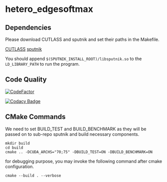 # hetero_edgesoftmax

## Dependencies
Please download CUTLASS and sputnik and set their paths in the Makefile.

[CUTLASS](https://github.com/NVIDIA/cutlass)
[sputnik](https://github.com/google-research/sputnik)

You should append `$(SPUTNIK_INSTALL_ROOT)/libsputnik.so` to the  `LD_LIBRARY_PATH` to run the program.

## Code Quality
[![CodeFactor](https://www.codefactor.io/repository/github/k-wu/hetero_edgesoftmax/badge?s=34a94a8b3a8b3d83b6582edc6e24b1e5d0a207b9)](https://www.codefactor.io/repository/github/k-wu/hetero_edgesoftmax)

[![Codacy Badge](https://app.codacy.com/project/badge/Grade/9c41863c914e4153883f24eeff256280)](https://www.codacy.com?utm_source=github.com&amp;utm_medium=referral&amp;utm_content=K-Wu/hetero_edgesoftmax&amp;utm_campaign=Badge_Grade)

## CMake Commands
We need to set BUILD_TEST and BUILD_BENCHMARK as they will be passed on to sub-repo sputnik and build necessary components.
```
mkdir build
cd build
cmake .. -DCUDA_ARCHS="70;75" -DBUILD_TEST=ON -DBUILD_BENCHMARK=ON
```

for debugging purpose, you may invoke the following command after cmake configuration.
```
cmake --build . --verbose
```
